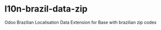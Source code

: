 # l10n-brazil-data-zip

Odoo Brazilian Localisation Data Extension for Base with brazilian zip codes
